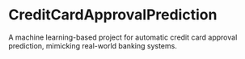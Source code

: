 # CreditCardApprovalPrediction
A machine learning-based project for automatic credit card approval prediction, mimicking real-world banking systems.

